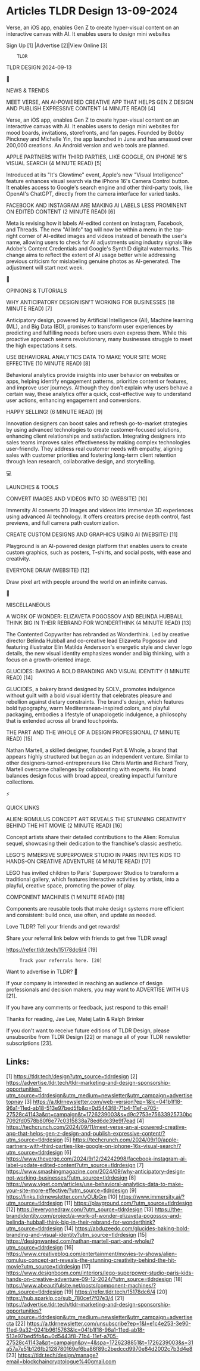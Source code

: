 # Articles TLDR Design 13-09-2024

Verse, an iOS app, enables Gen Z to create hyper-visual content on an
interactive canvas with AI. It enables users to design mini websites 


 Sign Up [1] |Advertise [2]|View Online [3] 

		TLDR 

TLDR DESIGN 2024-09-13

📱 

NEWS & TRENDS

 MEET VERSE, AN AI-POWERED CREATIVE APP THAT HELPS GEN Z DESIGN AND
PUBLISH EXPRESSIVE CONTENT (4 MINUTE READ) [4] 

 Verse, an iOS app, enables Gen Z to create hyper-visual content on an
interactive canvas with AI. It enables users to design mini websites
for mood boards, invitations, storefronts, and fan pages. Founded by
Bobby Pinckney and Michelle Yin, the app launched in June and has
amassed over 200,000 creations. An Android version and web tools are
planned. 

 APPLE PARTNERS WITH THIRD PARTIES, LIKE GOOGLE, ON IPHONE 16'S VISUAL
SEARCH (4 MINUTE READ) [5] 

 Introduced at its "It's Glowtime" event, Apple's new "Visual
Intelligence" feature enhances visual search via the iPhone 16's
Camera Control button. It enables access to Google's search engine and
other third-party tools, like OpenAI's ChatGPT, directly from the
camera interface for varied tasks. 

 FACEBOOK AND INSTAGRAM ARE MAKING AI LABELS LESS PROMINENT ON EDITED
CONTENT (2 MINUTE READ) [6] 

 Meta is revising how it labels AI-edited content on Instagram,
Facebook, and Threads. The new "AI Info" tag will now be within a menu
in the top-right corner of AI-edited images and videos instead of
beneath the user's name, allowing users to check for AI adjustments
using industry signals like Adobe's Content Credentials and Google's
SynthID digital watermarks. This change aims to reflect the extent of
AI usage better while addressing previous criticism for mislabeling
genuine photos as AI-generated. The adjustment will start next week. 

🚀 

OPINIONS & TUTORIALS

 WHY ANTICIPATORY DESIGN ISN'T WORKING FOR BUSINESSES (18 MINUTE READ)
[7] 

 Anticipatory design, powered by Artificial Intelligence (AI), Machine
learning (ML), and Big Data (BD), promises to transform user
experiences by predicting and fulfilling needs before users even
express them. While this proactive approach seems revolutionary, many
businesses struggle to meet the high expectations it sets. 

 USE BEHAVIORAL ANALYTICS DATA TO MAKE YOUR SITE MORE EFFECTIVE (10
MINUTE READ) [8] 

 Behavioral analytics provide insights into user behavior on websites
or apps, helping identify engagement patterns, prioritize content or
features, and improve user journeys. Although they don't explain why
users behave a certain way, these analytics offer a quick,
cost-effective way to understand user actions, enhancing engagement
and conversions. 

 HAPPY SELLING! (6 MINUTE READ) [9] 

 Innovation designers can boost sales and refresh go-to-market
strategies by using advanced technologies to create customer-focused
solutions, enhancing client relationships and satisfaction.
Integrating designers into sales teams improves sales effectiveness by
making complex technologies user-friendly. They address real customer
needs with empathy, aligning sales with customer priorities and
fostering long-term client retention through lean research,
collaborative design, and storytelling. 

💻 

LAUNCHES & TOOLS

 CONVERT IMAGES AND VIDEOS INTO 3D (WEBSITE) [10] 

 Immersity AI converts 2D images and videos into immersive 3D
experiences using advanced AI technology. It offers creators precise
depth control, fast previews, and full camera path customization. 

 CREATE CUSTOM DESIGNS AND GRAPHICS USING AI (WEBSITE) [11] 

 Playground is an AI-powered design platform that enables users to
create custom graphics, such as posters, T-shirts, and social posts,
with ease and creativity. 

 EVERYONE DRAW (WEBSITE) [12] 

 Draw pixel art with people around the world on an infinite canvas. 

🎁 

MISCELLANEOUS

 A WORK OF WONDER: ELIZAVETA POGOSSOV AND BELINDA HUBBALL THINK BIG IN
THEIR REBRAND FOR WONDERTHINK (4 MINUTE READ) [13] 

 The Contented Copywriter has rebranded as Wonderthink. Led by
creative director Belinda Hubball and co-creative lead Elizaveta
Pogossov and featuring illustrator Elin Matilda Andersson's energetic
style and clever logo details, the new visual identity emphasizes
wonder and big thinking, with a focus on a growth-oriented image. 

 GLUCIDES: BAKING A BOLD BRANDING AND VISUAL IDENTITY (1 MINUTE READ)
[14] 

 GLUCIDES, a bakery brand designed by SOLV., promotes indulgence
without guilt with a bold visual identity that celebrates pleasure and
rebellion against dietary constraints. The brand's design, which
features bold typography, warm Mediterranean-inspired colors, and
playful packaging, embodies a lifestyle of unapologetic indulgence, a
philosophy that is extended across all brand touchpoints. 

 THE PART AND THE WHOLE OF A DESIGN PROFESSIONAL (7 MINUTE READ) [15] 

 Nathan Martell, a skilled designer, founded Part & Whole, a brand
that appears highly structured but began as an independent venture.
Similar to other designers-turned-entrepreneurs like Chris Martin and
Richard Trory, Martell overcame challenges by collaborating with
experts. His brand balances design focus with broad appeal, creating
impactful furniture collections. 

⚡ 

QUICK LINKS

 ALIEN: ROMULUS CONCEPT ART REVEALS THE STUNNING CREATIVITY BEHIND THE
HIT MOVIE (2 MINUTE READ) [16] 

 Concept artists share their detailed contributions to the Alien:
Romulus sequel, showcasing their dedication to the franchise's classic
aesthetic. 

 LEGO'S IMMERSIVE SUPERPOWER STUDIO IN PARIS INVITES KIDS TO HANDS-ON
CREATIVE ADVENTURE (4 MINUTE READ) [17] 

 LEGO has invited children to Paris' Superpower Studios to transform a
traditional gallery, which features interactive activities by artists,
into a playful, creative space, promoting the power of play. 

 COMPONENT MACHINES (1 MINUTE READ) [18] 

 Components are reusable tools that make design systems more efficient
and consistent: build once, use often, and update as needed. 

Love TLDR? Tell your friends and get rewards!

 Share your referral link below with friends to get free TLDR swag! 

 https://refer.tldr.tech/15178dc6/4 [19] 

		 Track your referrals here. [20] 

Want to advertise in TLDR? 📰

 If your company is interested in reaching an audience of design
professionals and decision makers, you may want to ADVERTISE WITH US
[21]. 

 If you have any comments or feedback, just respond to this email! 

Thanks for reading, 
Jae Lee, Matej Latin & Ralph Brinker 

If you don't want to receive future editions of TLDR Design, please
unsubscribe from TLDR Design [22] or manage all of your TLDR
newsletter subscriptions [23]. 

 

Links:
------
[1] https://tldr.tech/design?utm_source=tldrdesign
[2] https://advertise.tldr.tech/tldr-marketing-and-design-sponsorship-opportunities?utm_source=tldrdesign&utm_medium=newsletter&utm_campaign=advertisetopnav
[3] https://a.tldrnewsletter.com/web-version?ep=1&lc=041b1f18-96a1-11ed-ab18-513e97bed5fb&p=0d5443f8-71b4-11ef-a705-27528c41143a&pt=campaign&t=1726239003&s=d9c2753e75633925730bc7092fd0578b80f6e77c0315838a78ed6de39e9f7ead
[4] https://techcrunch.com/2024/09/11/meet-verse-an-ai-powered-creative-app-that-helps-gen-z-design-and-publish-expressive-content/?utm_source=tldrdesign
[5] https://techcrunch.com/2024/09/10/apple-partners-with-third-parties-like-google-on-iphone-16s-visual-search/?utm_source=tldrdesign
[6] https://www.theverge.com/2024/9/12/24242998/facebook-instagram-ai-label-update-edited-content?utm_source=tldrdesign
[7] https://www.smashingmagazine.com/2024/09/why-anticipatory-design-not-working-businesses/?utm_source=tldrdesign
[8] https://www.viget.com/articles/use-behavioral-analytics-data-to-make-your-site-more-effective/?utm_source=tldrdesign
[9] https://links.tldrnewsletter.com/yOUbGm
[10] https://www.immersity.ai/?utm_source=tldrdesign
[11] https://playground.com/?utm_source=tldrdesign
[12] https://everyonedraw.com/?utm_source=tldrdesign
[13] https://the-brandidentity.com/project/a-work-of-wonder-elizaveta-pogossov-and-belinda-hubball-think-big-in-their-rebrand-for-wonderthink?utm_source=tldrdesign
[14] https://abduzeedo.com/glucides-baking-bold-branding-and-visual-identity?utm_source=tldrdesign
[15] https://designwanted.com/nathan-martell-part-and-whole/?utm_source=tldrdesign
[16] https://www.creativebloq.com/entertainment/movies-tv-shows/alien-romulus-concept-art-reveals-the-stunning-creativity-behind-the-hit-movie?utm_source=tldrdesign
[17] https://www.designboom.com/interiors/lego-superpower-studio-paris-kids-hands-on-creative-adventure-09-12-2024/?utm_source=tldrdesign
[18] https://www.abeautifulsite.net/posts/component-machines/?utm_source=tldrdesign
[19] https://refer.tldr.tech/15178dc6/4
[20] https://hub.sparklp.co/sub_780cef7f07e3/4
[21] https://advertise.tldr.tech/tldr-marketing-and-design-sponsorship-opportunities?utm_source=tldrdesign&utm_medium=newsletter&utm_campaign=advertisecta
[22] https://a.tldrnewsletter.com/unsubscribe?ep=1&l=e1c4e253-3e90-11ed-9a32-0241b9615763&lc=041b1f18-96a1-11ed-ab18-513e97bed5fb&p=0d5443f8-71b4-11ef-a705-27528c41143a&pt=campaign&pv=4&spa=1726238851&t=1726239003&s=31a57a7e51b126fb2128780169ef6ba86f89c2bedccd9970e84d2002c7b3d4e8
[23] https://tldr.tech/design/manage?email=blockchaincryptologue%40gmail.com